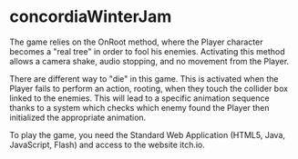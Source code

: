 # concordiaWinterJam
 
The game relies on the OnRoot method, where the Player character becomes a "real tree" in order to fool his enemies. Activating this method allows a camera shake, audio stopping, and no movement from the Player. 

There are different way to "die" in this game. This is activated when the Player fails to perform an action, rooting, when they touch the collider box linked to the enemies. This will lead to a specific animation sequence thanks to a system which checks which enemy found the Player then initialized the appropriate animation.


To play the game, you need the Standard Web Application (HTML5, Java, JavaScript, Flash) and access to the website itch.io.

